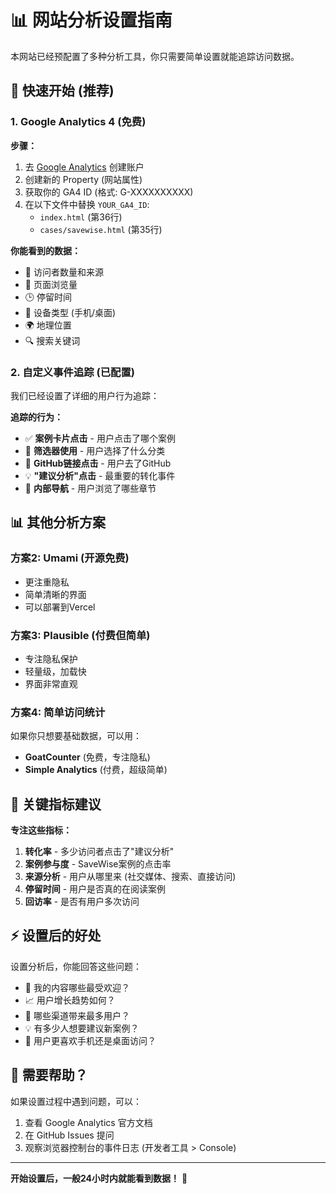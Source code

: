 # 📊 网站分析设置指南

本网站已经预配置了多种分析工具，你只需要简单设置就能追踪访问数据。

## 🚀 快速开始 (推荐)

### 1. Google Analytics 4 (免费)

**步骤：**
1. 去 [Google Analytics](https://analytics.google.com) 创建账户
2. 创建新的 Property (网站属性)
3. 获取你的 GA4 ID (格式: G-XXXXXXXXXX)
4. 在以下文件中替换 `YOUR_GA4_ID`:
   - `index.html` (第36行)
   - `cases/savewise.html` (第35行)

**你能看到的数据：**
- 👥 访问者数量和来源
- 📄 页面浏览量
- 🕒 停留时间
- 📱 设备类型 (手机/桌面)
- 🌍 地理位置
- 🔍 搜索关键词

### 2. 自定义事件追踪 (已配置)

我们已经设置了详细的用户行为追踪：

**追踪的行为：**
- ✅ **案例卡片点击** - 用户点击了哪个案例
- 🎯 **筛选器使用** - 用户选择了什么分类
- 🔗 **GitHub链接点击** - 用户去了GitHub
- 💡 **"建议分析"点击** - 最重要的转化事件
- 🧭 **内部导航** - 用户浏览了哪些章节

## 📊 其他分析方案

### 方案2: Umami (开源免费)
- 更注重隐私
- 简单清晰的界面
- 可以部署到Vercel

### 方案3: Plausible (付费但简单)
- 专注隐私保护
- 轻量级，加载快
- 界面非常直观

### 方案4: 简单访问统计
如果你只想要基础数据，可以用：
- **GoatCounter** (免费，专注隐私)
- **Simple Analytics** (付费，超级简单)

## 🎯 关键指标建议

**专注这些指标：**

1. **转化率** - 多少访问者点击了"建议分析"
2. **案例参与度** - SaveWise案例的点击率
3. **来源分析** - 用户从哪里来 (社交媒体、搜索、直接访问)
4. **停留时间** - 用户是否真的在阅读案例
5. **回访率** - 是否有用户多次访问

## ⚡ 设置后的好处

设置分析后，你能回答这些问题：
- 🤔 我的内容哪些最受欢迎？
- 📈 用户增长趋势如何？
- 🎯 哪些渠道带来最多用户？
- 💡 有多少人想要建议新案例？
- 📱 用户更喜欢手机还是桌面访问？

## 🔧 需要帮助？

如果设置过程中遇到问题，可以：
1. 查看 Google Analytics 官方文档
2. 在 GitHub Issues 提问
3. 观察浏览器控制台的事件日志 (开发者工具 > Console)

---

**开始设置后，一般24小时内就能看到数据！** 🚀
